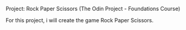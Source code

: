 Project: Rock Paper Scissors (The Odin Project - Foundations Course)

For this project, i will create the game Rock Paper Scissors.
